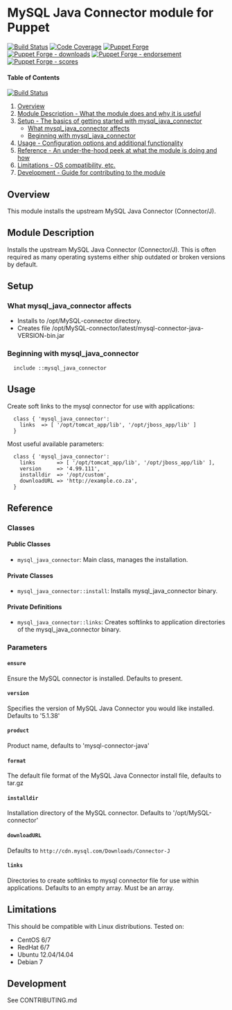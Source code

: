 # MySQL Java Connector module for Puppet

[![Build Status](https://travis-ci.org/voxpupuli/puppet-mysql_java_connector.png?branch=master)](https://travis-ci.org/voxpupuli/puppet-mysql_java_connector)
[![Code Coverage](https://coveralls.io/repos/github/voxpupuli/puppet-mysql_java_connector/badge.svg?branch=master)](https://coveralls.io/github/voxpupuli/puppet-mysql_java_connector)
[![Puppet Forge](https://img.shields.io/puppetforge/v/puppet/mysql_java_connector.svg)](https://forge.puppetlabs.com/puppet/mysql_java_connector)
[![Puppet Forge - downloads](https://img.shields.io/puppetforge/dt/puppet/mysql_java_connector.svg)](https://forge.puppetlabs.com/puppet/mysql_java_connector)
[![Puppet Forge - endorsement](https://img.shields.io/puppetforge/e/puppet/mysql_java_connector.svg)](https://forge.puppetlabs.com/puppet/mysql_java_connector)
[![Puppet Forge - scores](https://img.shields.io/puppetforge/f/puppet/mysql_java_connector.svg)](https://forge.puppetlabs.com/puppet/mysql_java_connector)

#### Table of Contents

[![Build Status](https://travis-ci.org/voxpupuli/puppet-mysql_java_connector.svg?branch=master)](https://travis-ci.org/voxpupuli/puppet-mysql_java_connector)

1. [Overview](#overview)
1. [Module Description - What the module does and why it is useful](#module-description)
1. [Setup - The basics of getting started with mysql_java_connector](#setup)
    * [What mysql_java_connector affects](#what-mysql_java_connector-affects)
    * [Beginning with mysql_java_connector](#beginning-with-mysql_java_connector)
1. [Usage - Configuration options and additional functionality](#usage)
1. [Reference - An under-the-hood peek at what the module is doing and how](#reference)
1. [Limitations - OS compatibility, etc.](#limitations)
1. [Development - Guide for contributing to the module](#development)

## Overview

This module installs the upstream MySQL Java Connector (Connector/J).

## Module Description

Installs the upstream MySQL Java Connector (Connector/J). This is often required
as many operating systems either ship outdated or broken versions by default.

## Setup

### What mysql_java_connector affects

* Installs to /opt/MySQL-connector directory.
* Creates file /opt/MySQL-connector/latest/mysql-connector-java-VERSION-bin.jar

### Beginning with mysql_java_connector

```puppet
  include ::mysql_java_connector
```

## Usage

Create soft links to the mysql connector for use with applications:

```puppet
  class { 'mysql_java_connector':
    links  => [ '/opt/tomcat_app/lib', '/opt/jboss_app/lib' ]
  }
```

Most useful available parameters:

```puppet
  class { 'mysql_java_connector':
    links       => [ '/opt/tomcat_app/lib', '/opt/jboss_app/lib' ],
    version     => '4.99.111',
    installdir  => '/opt/custom',
    downloadURL => 'http://example.co.za',
  }
```

## Reference

### Classes

#### Public Classes

* `mysql_java_connector`: Main class, manages the installation.

#### Private Classes

* `mysql_java_connector::install`: Installs mysql_java_connector binary.

#### Private Definitions

* `mysql_java_connector::links`: Creates softlinks to application directories
  of the mysql_java_connector binary.

### Parameters

#### `ensure`

Ensure the MySQL connector is installed. Defaults to present.

#### `version`

Specifies the version of MySQL Java Connector you would like installed. Defaults
to '5.1.38'

#### `product`

Product name, defaults to 'mysql-connector-java'

#### `format`

The default file format of the MySQL Java Connector install file, defaults to tar.gz

#### `installdir`

Installation directory of the MySQL connector. Defaults to '/opt/MySQL-connector'

#### `downloadURL`

Defaults to `http://cdn.mysql.com/Downloads/Connector-J`

#### `links`

Directories to create softlinks to mysql connector file for use within
applications. Defaults to an empty array. Must be an array.

## Limitations

This should be compatible with Linux distributions. Tested on:

* CentOS 6/7
* RedHat 6/7
* Ubuntu 12.04/14.04
* Debian 7

## Development

See CONTRIBUTING.md
